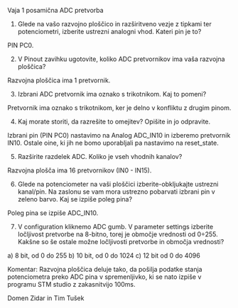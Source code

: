 Vaja 1 posamična ADC pretvorba

1. Glede na vašo razvojno ploščico in razširitveno vezje z tipkami ter potenciometri, izberite ustrezni analogni vhod. Kateri pin je to?

PIN PC0.

2. V Pinout zavihku ugotovite, koliko ADC pretvornikov ima vaša razvojna ploščica?

Razvojna ploščica ima 1 pretvornik.

3. Izbrani ADC pretvornik ima oznako s trikotnikom. Kaj to pomeni?

Pretvornik ima oznako s trikotnikom, ker je delno v konfliktu z drugim pinom.

4. Kaj morate storiti, da razrešite to omejitev? Opišite in jo odpravite.

Izbrani pin (PIN PC0) nastavimo na Analog ADC_IN10 in izberemo pretvornik IN10. Ostale oine, ki jih ne bomo uporabljali pa nastavimo na reset_state.

5. Razširite razdelek ADC. Koliko je vseh vhodnih kanalov?

Razvojna plošča ima 16 pretvornikov (IN0 - IN15).

6. Glede na potenciometer na vaši ploščici  izberite-obkljukajte ustrezni kanal/pin. Na zaslonu se vam mora ustrezno pobarvati izbrani pin v zeleno barvo. Kaj se izpiše poleg pina?

Poleg pina se izpiše ADC_IN10.

7. V configuration kliknemo ADC gumb. V parameter settings izberite ločljivost pretvorbe na 8-bitno, torej je območje vrednosti od 0÷255. Kakšne so še ostale možne ločljivosti pretvorbe in območja vrednosti?

a) 8 bit, od 0 do 255
b) 10 bit, od 0 do 1024
c) 12 bit od 0 do 4096

Komentar:
Razvojna ploščica deluje tako, da pošilja podatke stanja potenciometra preko ADC pina v spremenljivko, ki se nato izpiše v programu STM studio z zakasnitvijo 100ms.

Domen Zidar in Tim Tušek
